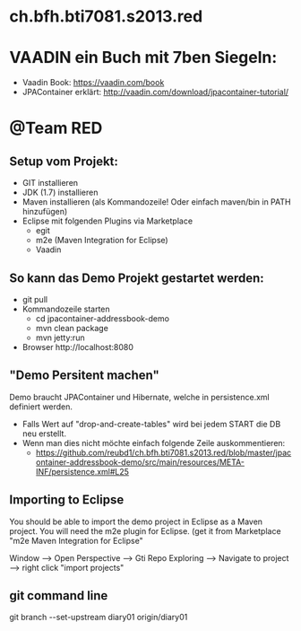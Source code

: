 ch.bfh.bti7081.s2013.red
========================

VAADIN ein Buch mit 7ben Siegeln:
=================================
- Vaadin Book: https://vaadin.com/book
- JPAContainer erklärt: http://vaadin.com/download/jpacontainer-tutorial/

@Team RED
=================================

Setup vom Projekt:
-----------------------
- GIT installieren
- JDK (1.7) installieren
- Maven installieren (als Kommandozeile! Oder einfach maven/bin in PATH hinzufügen)
- Eclipse mit folgenden Plugins via Marketplace 
  - egit
  - m2e (Maven Integration for Eclipse)
  - Vaadin

So kann das Demo Projekt gestartet werden:
-----------------------
- git pull 
- Kommandozeile starten
  - cd jpacontainer-addressbook-demo
  - mvn clean package
  - mvn jetty:run
- Browser http://localhost:8080

"Demo Persitent machen"
--------------------------
Demo braucht JPAContainer und Hibernate, welche in persistence.xml definiert werden. 
- Falls Wert auf "drop-and-create-tables" wird bei jedem START die DB neu erstellt. 
- Wenn man dies nicht möchte einfach folgende Zeile auskommentieren:
  - https://github.com/reubd1/ch.bfh.bti7081.s2013.red/blob/master/jpacontainer-addressbook-demo/src/main/resources/META-INF/persistence.xml#L25


Importing to Eclipse
--------------------------

You should be able to import the demo project in Eclipse as a Maven project.
You will need the m2e plugin for Eclipse. (get it from Marketplace "m2e Maven Integration for Eclipse"

Window --> Open Perspective --> Gti Repo Exploring
--> Navigate to project --> right click "import projects"



git command line
--------------------
git branch --set-upstream diary01 origin/diary01

